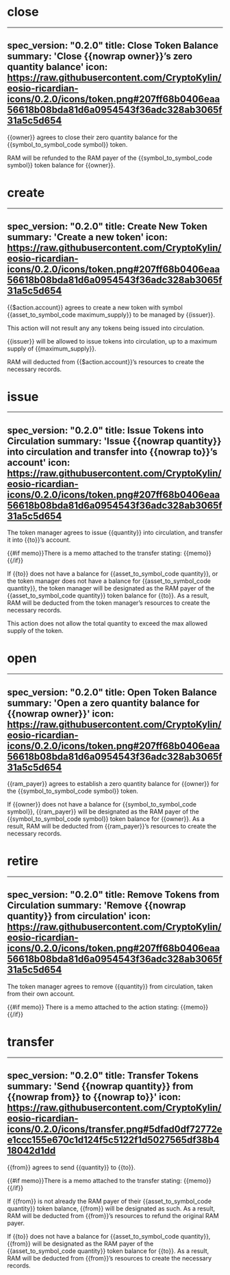 <h1 class="contract">close</h1>

---
spec_version: "0.2.0"
title: Close Token Balance
summary: 'Close {{nowrap owner}}’s zero quantity balance'
icon: https://raw.githubusercontent.com/CryptoKylin/eosio-ricardian-icons/0.2.0/icons/token.png#207ff68b0406eaa56618b08bda81d6a0954543f36adc328ab3065f31a5c5d654
---

{{owner}} agrees to close their zero quantity balance for the {{symbol_to_symbol_code symbol}} token.

RAM will be refunded to the RAM payer of the {{symbol_to_symbol_code symbol}} token balance for {{owner}}.

<h1 class="contract">create</h1>

---
spec_version: "0.2.0"
title: Create New Token
summary: 'Create a new token'
icon: https://raw.githubusercontent.com/CryptoKylin/eosio-ricardian-icons/0.2.0/icons/token.png#207ff68b0406eaa56618b08bda81d6a0954543f36adc328ab3065f31a5c5d654
---

{{$action.account}} agrees to create a new token with symbol {{asset_to_symbol_code maximum_supply}} to be managed by {{issuer}}.

This action will not result any any tokens being issued into circulation.

{{issuer}} will be allowed to issue tokens into circulation, up to a maximum supply of {{maximum_supply}}.

RAM will deducted from {{$action.account}}’s resources to create the necessary records.

<h1 class="contract">issue</h1>

---
spec_version: "0.2.0"
title: Issue Tokens into Circulation
summary: 'Issue {{nowrap quantity}} into circulation and transfer into {{nowrap to}}’s account'
icon: https://raw.githubusercontent.com/CryptoKylin/eosio-ricardian-icons/0.2.0/icons/token.png#207ff68b0406eaa56618b08bda81d6a0954543f36adc328ab3065f31a5c5d654
---

The token manager agrees to issue {{quantity}} into circulation, and transfer it into {{to}}’s account.

{{#if memo}}There is a memo attached to the transfer stating:
{{memo}}
{{/if}}

If {{to}} does not have a balance for {{asset_to_symbol_code quantity}}, or the token manager does not have a balance for {{asset_to_symbol_code quantity}}, the token manager will be designated as the RAM payer of the {{asset_to_symbol_code quantity}} token balance for {{to}}. As a result, RAM will be deducted from the token manager’s resources to create the necessary records.

This action does not allow the total quantity to exceed the max allowed supply of the token.

<h1 class="contract">open</h1>

---
spec_version: "0.2.0"
title: Open Token Balance
summary: 'Open a zero quantity balance for {{nowrap owner}}'
icon: https://raw.githubusercontent.com/CryptoKylin/eosio-ricardian-icons/0.2.0/icons/token.png#207ff68b0406eaa56618b08bda81d6a0954543f36adc328ab3065f31a5c5d654
---

{{ram_payer}} agrees to establish a zero quantity balance for {{owner}} for the {{symbol_to_symbol_code symbol}} token.

If {{owner}} does not have a balance for {{symbol_to_symbol_code symbol}}, {{ram_payer}} will be designated as the RAM payer of the {{symbol_to_symbol_code symbol}} token balance for {{owner}}. As a result, RAM will be deducted from {{ram_payer}}’s resources to create the necessary records.

<h1 class="contract">retire</h1>

---
spec_version: "0.2.0"
title: Remove Tokens from Circulation
summary: 'Remove {{nowrap quantity}} from circulation'
icon: https://raw.githubusercontent.com/CryptoKylin/eosio-ricardian-icons/0.2.0/icons/token.png#207ff68b0406eaa56618b08bda81d6a0954543f36adc328ab3065f31a5c5d654
---

The token manager agrees to remove {{quantity}} from circulation, taken from their own account.

{{#if memo}} There is a memo attached to the action stating:
{{memo}}
{{/if}}

<h1 class="contract">transfer</h1>

---
spec_version: "0.2.0"
title: Transfer Tokens
summary: 'Send {{nowrap quantity}} from {{nowrap from}} to {{nowrap to}}'
icon: https://raw.githubusercontent.com/CryptoKylin/eosio-ricardian-icons/0.2.0/icons/transfer.png#5dfad0df72772ee1ccc155e670c1d124f5c5122f1d5027565df38b418042d1dd
---

{{from}} agrees to send {{quantity}} to {{to}}.

{{#if memo}}There is a memo attached to the transfer stating:
{{memo}}
{{/if}}

If {{from}} is not already the RAM payer of their {{asset_to_symbol_code quantity}} token balance, {{from}} will be designated as such. As a result, RAM will be deducted from {{from}}’s resources to refund the original RAM payer.

If {{to}} does not have a balance for {{asset_to_symbol_code quantity}}, {{from}} will be designated as the RAM payer of the {{asset_to_symbol_code quantity}} token balance for {{to}}. As a result, RAM will be deducted from {{from}}’s resources to create the necessary records.
